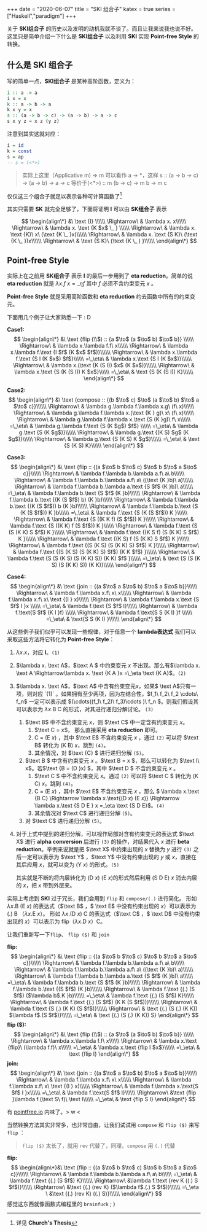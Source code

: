 +++
date = "2020-06-07"
title = "SKI 组合子"
katex = true
series = ["Haskell","paradigm"]
+++

关于 **SKI组合子** 的历史以及发明的动机我就不谈了。而且让我来说我也说不好。这里只是简单介绍一下什么是 **SKI组合子** 以及利用  **SKI** 实现 **Point-free Style** 的转换。

## 什么是 SKI 组合子

写的简单一点，**SKI组合子** 是某种高阶函数，定义为：

```haskell
i :: a -> a
i x = x
k :: a -> b -> a
k x y = x
s :: (a -> b -> c) -> (a -> b) -> a -> c
s x y z = x z (y z)
```

注意到其实这就对应：

```haskell
i = id
k = const
s = ap
-- s = (<*>)
```

> 实际上这里（Applicative m) => m 可以看作 a -> \*，这样
> s :: (a -> b -> c) -> (a -> b) -> a -> c
> 等价于(<\*>) :: m (b -> c) -> m b -> m c

仅仅这三个组合子就足以表示各种可计算函数了[^1]

其实只需要 **SK** 就完全足够了，下面将证明 **I** 可以由 **SK组合子** 表示

$$
\begin{align\*}
&\  \text {I} \\\\\\
\Rightarrow\ & \lambda x. x\\\\\\
\Rightarrow\ & \lambda x. \text {K $x$ \_ } \\\\\\
\Rightarrow\ & \lambda x. \text {K}\ x\ (\text {K \_ }x)\\\\\\
\Rightarrow\ & \lambda x. \text {S K}\ (\text {K \_ })x\\\\\\
\Rightarrow\ &  \text {S K}\ (\text {K \_ ) }\\\\\\
\end{align\*}
$$

[^1]:详见 **Church's Thesis**
## Point-free Style

实际上在之前用 **SK组合子** 表示 **I** 的最后一步用到了 **eta reduction**。简单的说 **eta reduction** 就是 $\lambda x.f\ x =\_\eta f$ 其中 $f$ 必须不含约束变元 $x$ 。

**Point-free Style** 就是采用高阶函数和 **eta reduction** 约去函数中所有的约束变元。

下面用几个例子让大家熟悉一下 : D

**Case1:**
$$
\begin{align\*}
&\  \text {flip (\\$) :: {a $\to$ (a $\to$ b) $\to$ b}} \\\\\\
\Rightarrow\ & \lambda x.\lambda f.f\ x\\\\\\
\Rightarrow\ & \lambda x.\lambda f.\text {I $f$ (K $x$ $f$)}\\\\\\
\Rightarrow\ & \lambda x.\lambda f.\text {S I (K $x$) $f$}\\\\\\
=\_\eta\ & \lambda x.\text {S I (K $x$)}\\\\\\
\Rightarrow\ & \lambda x.(\text {K (S I)) $x$ (K $x$)}\\\\\\
\Rightarrow\ & \lambda x.\text {S (K (S I)) K $x$}\\\\\\
=\_\eta\ & \text {S (K (S I)) K}\\\\\\
\end{align\*}
$$

**Case2:**
$$
\begin{align\*}
&\  \text {compose :: {(b $\to$ c) $\to$ (a $\to$ b) $\to$ a $\to$ c}}\\\\\\
\Rightarrow\ & \lambda g.\lambda f.\lambda x.g\ (f\ x)\\\\\\
\Rightarrow\ & \lambda g.\lambda f.\lambda x.(\text {K } g)\ x\ (f\ x)\\\\\\
\Rightarrow\ & \lambda g.\lambda f.\lambda x.\text {S (K }g)\ f\ x\\\\\\
=\_\eta\ & \lambda g.\lambda f.\text {S (K $g$) $f$} \\\\\\
=\_\eta\ & \lambda g.\text {S (K $g$)}\\\\\\
\Rightarrow\ & \lambda g.\text {(K S) $g$ (K $g$)}\\\\\\
\Rightarrow\ & \lambda g.\text {S (K S) K $g$}\\\\\\
=\_\eta\ & \text {S (K S) K}\\\\\\
\end{align\*}
$$

**Case3:**
$$
\begin{align\*}
&\  \text {flip :: {(a $\to$ b $\to$ c) $\to$ b $\to$ a $\to$ c}}\\\\\\
\Rightarrow\ & \lambda f.\lambda b.\lambda a.f\ a\ b\\\\\\
\Rightarrow\ & \lambda f.\lambda b.\lambda a.f\ a\ ((\text {K }b)\ a)\\\\\\
\Rightarrow\ & \lambda f.\lambda b.\lambda a.\text {S $f$ (K }b)\ a\\\\\\
=\_\eta\ & \lambda f.\lambda b.\text {S $f$ (K }b)\\\\\\
\Rightarrow\ & \lambda f.\lambda b.\text {(K (S $f$) b) (K }b)\\\\\\
\Rightarrow\ & \lambda f.\lambda b.\text {(K (S $f$)) b (K }b)\\\\\\
\Rightarrow\ & \lambda f.\lambda b.\text {S (K (S $f$)) K }b\\\\\\
=\_\eta\ & \lambda f.\text {S (K (S $f$)) K }\\\\\\
\Rightarrow\ & \lambda f.\text {S ((K K f) (S $f$)) K }\\\\\\
\Rightarrow\ & \lambda f.\text {S ((K K) f (S $f$)) K }\\\\\\
\Rightarrow\ & \lambda f.\text {S (S (K K) S $f$) K }\\\\\\
\Rightarrow\ & \lambda f.\text {(K S f) (S (K K) S $f$) K }\\\\\\
\Rightarrow\ & \lambda f.\text {(K S) f (S (K K) S $f$) K }\\\\\\
\Rightarrow\ & \lambda f.\text {(S (K S) (S (K K) S) $f$) K }\\\\\\
\Rightarrow\ & \lambda f.\text {(S (K S) (S (K K) S) $f$) (K K $f$) }\\\\\\
\Rightarrow\ & \lambda f.\text {S (S (K S) (S (K K) S)) (K K) $f$ }\\\\\\
=\_\eta\ & \text {S (S (K S) (S (K K) S)) (K K)}\\\\\\
\end{align\*}
$$

**Case4:**
$$
\begin{align\*}
&\  \text {join :: {(a $\to$ a $\to$ b) $\to$ a $\to$ b}}\\\\\\
\Rightarrow\ & \lambda f.\lambda x.f\ x\ x\\\\\\
\Rightarrow\ & \lambda f.\lambda x.f\ x\ \text {(I } x)\\\\\\
\Rightarrow\ & \lambda f.\lambda x.\text {S $f$ I }x \\\\\\
=\_\eta\ & \lambda f.\text {S $f$ I}\\\\\\
\Rightarrow\ & \lambda f.\text{S $f$ (K I }f) \\\\\\
\Rightarrow\ & \lambda f.\text{S S (K I) }f \\\\\\
=\_\eta\ & \text{S S (K I) }\\\\\\
\end{align\*}
$$


从这些例子我们似乎可以发现一些规律，对于任意一个 **lambda表达式** 我们可以采取这些方法将它转化为 **Point-free Style**：

1. $\lambda x.x$，对应 **I**。`(1)`

2. $\lambda x. \text A$，$\text A $ 中约束变元 $x$ 不出现。那么有$\lambda x. \text A \Rightarrow\lambda x. \text {K A }x =\_\eta \text {K A}$。`(2)`

3. $\lambda x. \text A$，$\text A$ 中含有约束变元$x$，如果$ \text A$只有一项，则对应 `(1)` 。如果拥有至少两项，因为左结合性，$f\_1\ f\_2\ f\_2 \cdots\ f\_n$ 一定可以表示成 $(\cdots((f\_1\ f\_2)\ f\_3)\cdots )\ f\_n $。则我们假设其可以表示为 $ \lambda x.\text {B C}$ 的形式，对其进行递归分解讨论。 `(3)`

   1. $\text B$ 中不含约束变元 $x$，则 $\text C$ 中一定含有约束变元 $x$。
      1. $\text C = x$， 那么直接采用 **eta reduction** 即可。
      2. $\text {C = (E }x)$ ，其中 $\text E$ 不含约束变元 $x$ ，通过 `(2)` 可以将 $\text B$ 转化为 $\text {(K B) $x$}$，跳到 `(4)`。
      3. 其余情况，对 $\text {C} $ 进行递归分解 `(5)`。
   2. $\text B $ 中含有约束变元 $x$ 。$\text B = x $，那么可以转化为 $\text I\ x$。若$\text {B = (D }x) $，其中 $\text D $ 不含约束变元 $x$ 。
      1. $\text C $ 中不含约束变元 $x$。通过 `(2)` 可以将 $\text C $ 转化为 $\text {(K C) $x$}$。跳到 `(4)`。
      2. $\text {C = (E }x)$ ，其中 $\text E$ 不含约束变元 $x$ ，那么  $ \lambda x.\text {B C} \Rightarrow \lambda x.\text{(D $x$) (E $x$)} \Rightarrow \lambda x.\text {S D E } x =\_\eta \text {S D E}$。`(4)`
      3.  其余情况对 $\text C$ 进行递归分解 `(5)`。
   3. 对 $\text C$ 进行递归分解 `(5)`。

4. 对于上式中提到的递归分解，可以视作局部对含有约束变元的表达式 $\text X$ 进行 **alpha conversion** 后进行 `(3)` 的操作，对结果代入 $x$ 进行 **beta reduction**。举例来说就是把 $\text X$ 中约束出现的 $x$ 替换为 $y$ 进行 `(3)` 之后一定可以表示为 $\text Y$ ，$\text Y$ 中没有约束出现的 $y$ 或 $x$，直接在其后应用 $x$，就可以变为 $\text {(Y }x)$ 的形式。`(5)`

   其实就是不断的将内层转化为 $ \text{(D $x$) (E $x$)}$的形式然后利用 $\text {(S D E) }x$ 消去内层的 $x$，把 $x$ 带到外层来。

实际上考虑到 **SKI** 过于冗长，我们会用到 `flip` 和 `compose/(.)` 进行简化。
形如 $\lambda x.\text {B (E }x)$ 的表达式（$\text B$ ，$ \text E$ 中没有约束出现的 $x$）可以表示为 $\text{(.) B （$\lambda x$.E $x$）}$。
形如 $\lambda x.\text {(D $x$) C}$ 的表达式（$\text C$ ，$ \text D$ 中没有约束出现的 $x$）可以表示为 $\text{flip（$\lambda x$.D $x$）C}$。

让我们重新写一下`flip`、 `flip ($)` 和 `join`

**flip:**
$$
\begin{align\*}
&\  \text {flip :: {(a $\to$ b $\to$ c) $\to$ b $\to$ a $\to$ c}}\\\\\\
\Rightarrow\ & \lambda f.\lambda b.\lambda a.f\ a\ b\\\\\\
\Rightarrow\ & \lambda f.\lambda b.\lambda a.f\ a\ ((\text {K }b)\ a)\\\\\\
\Rightarrow\ & \lambda f.\lambda b.\lambda a.\text {S $f$ (K }b)\ a\\\\\\
=\_\eta\ & \lambda f.\lambda b.\text {S $f$ (K }b)\\\\\\
\Rightarrow\ & \lambda f.\lambda b.\text {(S $f$) (K }b)\\\\\\
\Rightarrow\ & \lambda f.\text {(.) (S $f$) ($\lambda b$.K }b)\\\\\\
=\_\eta\ & \lambda f.\text {(.) (S $f$) K}\\\\\\
\Rightarrow\ & \lambda f.\text {(.) (S $f$) (K K (S $f$))}\\\\\\
\Rightarrow\ & \lambda f.\text {S (.) (K K) (S $f$)}\\\\\\
\Rightarrow\ & \text {(.) (S (.) (K K)) $\lambda f$.(S $f$)}\\\\\\
=\_\eta\ & \text {(.) (S (.) (K K)) S}
\end{align\*}
$$
**flip ($):**
$$
\begin{align\*}
&\  \text {flip (\\$) :: {a $\to$ (a $\to$ b) $\to$ b}} \\\\\\
\Rightarrow\ & \lambda x.\lambda f.f\ x\\\\\\
\Rightarrow\ & \lambda x.\text {flip}\ (\lambda f.f)\ x\\\\\\
=\_\eta\ & \lambda x.\text {flip I $x$}\\\\\\
=\_\eta\ & \text {flip I}
\end{align\*}
$$
**join:**
$$
\begin{align\*}
&\  \text {join :: {(a $\to$ a $\to$ b) $\to$ a $\to$ b}}\\\\\\
\Rightarrow\ & \lambda f.\lambda x.f\ x\ x\\\\\\
\Rightarrow\ & \lambda f.\lambda x.f\ x\ \text {(I } x)\\\\\\
\Rightarrow\ & \lambda f.\lambda x.\text{S $f$ I }x\\\\\\
=\_\eta\ & \lambda f.\text{S $f$ I}\\\\\\
\Rightarrow\ &\text {flip }\lambda f.(\text S\ f)\ \text I\\\\\\
=\_\eta\ & \text {flip S I}
\end{align\*}
$$

有 [pointfree.io](pointfree.io) 内味了。> w <

当然转换方法其实非常多，也非常自由，让我们试试用 `compose` 和 `flip ($)` 来写 `flip` ：

> `flip ($)` 太长了，就用 `rev` 代替了，同理，`compose` 用 `(.)` 代替

**flip:**
$$
\begin{align\*}&\  \text {flip :: {(a $\to$ b $\to$ c) $\to$ b $\to$ a $\to$ c}}\\\\\\
\Rightarrow\ & \lambda f.\lambda b.\lambda a.f\ a\ b\\\\\\
=\_\eta\ & \lambda f.\text {(.) (S $f$) K}\\\\\\
\Rightarrow\ &\lambda f.\text {rev K ((.) S $f$)}\\\\\\
\Rightarrow\ &\text {(.) (rev K) ($\lambda f$.(.) S $f$)}\\\\\\
=\_\eta \ &\text {(.) (rev K) ((.) S)}\\\\\\
\end{align\*}
$$
感觉这东西就像函数式编程里的 `brainfuck` ; )










